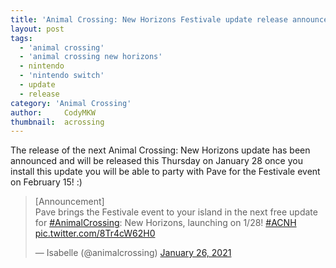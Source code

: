 ```yaml
---
title: 'Animal Crossing: New Horizons Festivale update release announced'
layout: post
tags:
  - 'animal crossing'
  - 'animal crossing new horizons'
  - nintendo
  - 'nintendo switch'
  - update
  - release
category: 'Animal Crossing'
author:     CodyMKW
thumbnail:  acrossing
---
```

The release of the next Animal Crossing: New Horizons update has been announced and will be released this Thursday on January 28 once you install this update you will be able to party with Pave for the Festivale event on February 15! :)

<blockquote class="twitter-tweet"><p lang="en" dir="ltr">[Announcement]<br>Pave brings the Festivale event to your island in the next free update for <a href="https://twitter.com/hashtag/AnimalCrossing?src=hash&amp;ref_src=twsrc%5Etfw">#AnimalCrossing</a>: New Horizons, launching on 1/28! <a href="https://twitter.com/hashtag/ACNH?src=hash&amp;ref_src=twsrc%5Etfw">#ACNH</a> <a href="https://t.co/8Tr4cW62H0">pic.twitter.com/8Tr4cW62H0</a></p>&mdash; Isabelle (@animalcrossing) <a href="https://twitter.com/animalcrossing/status/1354066778847113216?ref_src=twsrc%5Etfw">January 26, 2021</a></blockquote> <script async src="https://platform.twitter.com/widgets.js" charset="utf-8"></script>
